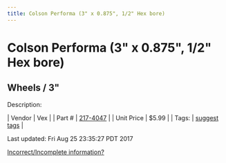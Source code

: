 ```yaml
---
title: Colson Performa (3" x 0.875", 1/2" Hex bore)
---
```


# Colson Performa (3" x 0.875", 1/2" Hex bore)
## Wheels / 3"
Description: 	 

| Vendor | Vex | 
| Part # | [217-4047](http://www.vexrobotics.com/vexpro/motion/wheels-and-hubs/colsonperforma.html) | 
| Unit Price | $5.99 | 
| Tags: | [suggest tags](https://docs.google.com/forms/d/e/1FAIpQLSeWyY8v3RgOty-MyWmh9U0iivNYN_molChYyS-0U-o-kOAv_g/viewform) | 

Last updated: Fri Aug 25 23:35:27 PDT 2017

 [Incorrect/Incomplete information?](https://docs.google.com/forms/d/e/1FAIpQLSeWyY8v3RgOty-MyWmh9U0iivNYN_molChYyS-0U-o-kOAv_g/viewform)